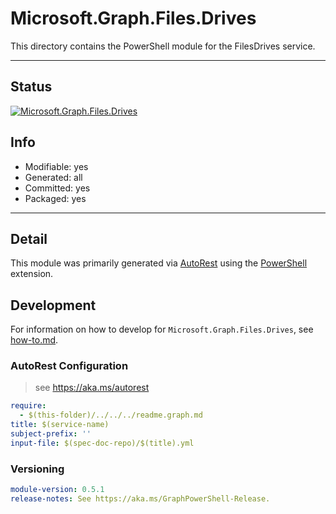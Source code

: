 <!-- region Generated -->
# Microsoft.Graph.Files.Drives
This directory contains the PowerShell module for the FilesDrives service.

---
## Status
[![Microsoft.Graph.Files.Drives](https://img.shields.io/powershellgallery/v/Microsoft.Graph.Files.Drives.svg?style=flat-square&label=Microsoft.Graph.Files.Drives "Microsoft.Graph.Files.Drives")](https://www.powershellgallery.com/packages/Microsoft.Graph.Files.Drives/)

## Info
- Modifiable: yes
- Generated: all
- Committed: yes
- Packaged: yes

---
## Detail
This module was primarily generated via [AutoRest](https://github.com/Azure/autorest) using the [PowerShell](https://github.com/Azure/autorest.powershell) extension.

## Development
For information on how to develop for `Microsoft.Graph.Files.Drives`, see [how-to.md](how-to.md).
<!-- endregion -->

### AutoRest Configuration

> see https://aka.ms/autorest

``` yaml
require:
  - $(this-folder)/../../../readme.graph.md
title: $(service-name)
subject-prefix: ''
input-file: $(spec-doc-repo)/$(title).yml
```
### Versioning

``` yaml
module-version: 0.5.1
release-notes: See https://aka.ms/GraphPowerShell-Release.
```
